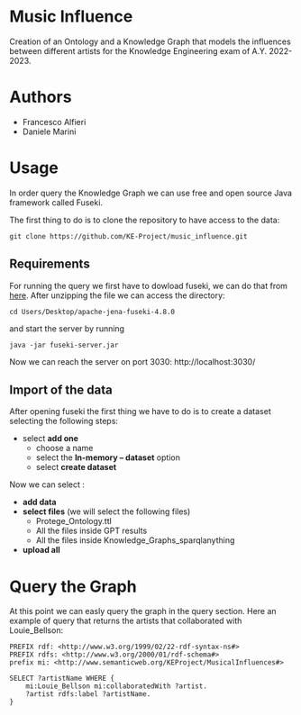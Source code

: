 # Music Influence
Creation of an Ontology and a Knowledge Graph that models the influences between different artists for the Knowledge Engineering exam of A.Y. 2022-2023.

# Authors
* Francesco Alfieri
* Daniele Marini

# Usage 
In order query the Knowledge Graph we can use free and open source Java framework called Fuseki. 

The first thing to do is to clone the repository to have access to the data:

```shell
git clone https://github.com/KE-Project/music_influence.git
```

## Requirements

For running the query we first have to dowload fuseki, we can do that from [here](https://dlcdn.apache.org/jena/binaries/apache-jena-fuseki-4.8.0.zip).
After unzipping the file we can access the directory:

```shell
cd Users/Desktop/apache-jena-fuseki-4.8.0
```

and start the server by running

```shell
java -jar fuseki-server.jar
```

Now we can reach the server on port 3030:  http://localhost:3030/

## Import of the data

After opening fuseki the first thing we have to do is to create a dataset selecting the following steps:
* select **add one**
    * choose a name
    * select the **In-memory – dataset** option
    * select **create dataset**


Now we can select :
* **add data**
* **select files** (we will select the following files)
    * Protege_Ontology.ttl
    * All the files inside GPT results
    * All the files inside Knowledge_Graphs_sparqlanything
* **upload all**

# Query the Graph

At this point we can easly query the graph in the query section.
Here an example of query that returns the artists that collaborated with Louie_Bellson:


```shell
PREFIX rdf: <http://www.w3.org/1999/02/22-rdf-syntax-ns#>
PREFIX rdfs: <http://www.w3.org/2000/01/rdf-schema#>
prefix mi: <http://www.semanticweb.org/KEProject/MusicalInfluences#>

SELECT ?artistName WHERE {  
	mi:Louie_Bellson mi:collaboratedWith ?artist.
    ?artist rdfs:label ?artistName.
}
```


